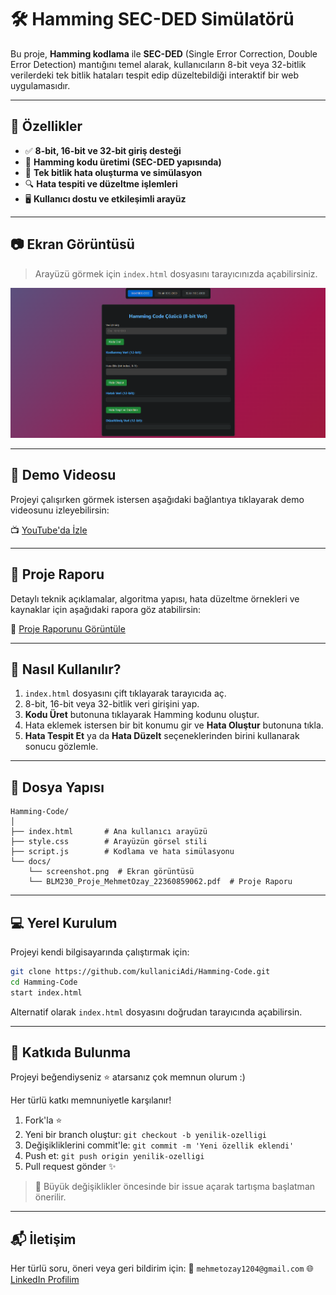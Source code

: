 
# 🛠️ Hamming SEC-DED Simülatörü

Bu proje, **Hamming kodlama** ile **SEC-DED** (Single Error Correction, Double Error Detection) mantığını temel alarak, kullanıcıların 8-bit veya 32-bitlik verilerdeki tek bitlik hataları tespit edip düzeltebildiği interaktif bir web uygulamasıdır.

---

## 🚀 Özellikler

- ✅ **8-bit, 16-bit ve 32-bit giriş desteği**
- 🔐 **Hamming kodu üretimi (SEC-DED yapısında)**
- 🧪 **Tek bitlik hata oluşturma ve simülasyon**
- 🔍 **Hata tespiti ve düzeltme işlemleri**
- 🖥️ **Kullanıcı dostu ve etkileşimli arayüz**

---

## 📷 Ekran Görüntüsü

> Arayüzü görmek için `index.html` dosyasını tarayıcınızda açabilirsiniz.

![Ekran Görüntüsü](./docs/screenshot.png)

---

## 🎥 Demo Videosu

Projeyi çalışırken görmek istersen aşağıdaki bağlantıya tıklayarak demo videosunu izleyebilirsin:

📺 [YouTube&#39;da İzle](https://www.youtube.com/watch?v=72lL3q1FC24)

---

## 📄 Proje Raporu

Detaylı teknik açıklamalar, algoritma yapısı, hata düzeltme örnekleri ve kaynaklar için aşağıdaki rapora göz atabilirsin:

📘 [Proje Raporunu Görüntüle](https://github.com/ozay-mehmet/Haming-Code/blob/main/docs/BLM230_Proje_MehmetOzay_22360859062.pdf)

---

## 🧪 Nasıl Kullanılır?

1. `index.html` dosyasını çift tıklayarak tarayıcıda aç.
2. 8-bit, 16-bit veya 32-bitlik veri girişini yap.
3. **Kodu Üret** butonuna tıklayarak Hamming kodunu oluştur.
4. Hata eklemek istersen bir bit konumu gir ve **Hata Oluştur** butonuna tıkla.
5. **Hata Tespit Et** ya da **Hata Düzelt** seçeneklerinden birini kullanarak sonucu gözlemle.

---

## 📁 Dosya Yapısı

```
Hamming-Code/
│
├── index.html       # Ana kullanıcı arayüzü
├── style.css        # Arayüzün görsel stili
├── script.js        # Kodlama ve hata simülasyonu
└── docs/
    └── screenshot.png  # Ekran görüntüsü
    └── BLM230_Proje_MehmetOzay_22360859062.pdf  # Proje Raporu
```

---

## 💻 Yerel Kurulum

Projeyi kendi bilgisayarında çalıştırmak için:

```bash
git clone https://github.com/kullaniciAdi/Hamming-Code.git
cd Hamming-Code
start index.html
```

Alternatif olarak `index.html` dosyasını doğrudan tarayıcında açabilirsin.

---

## 🤝 Katkıda Bulunma

Projeyi beğendiyseniz ⭐ atarsanız çok memnun olurum :)

Her türlü katkı memnuniyetle karşılanır!

1. Fork'la ⭐
2. Yeni bir branch oluştur: `git checkout -b yenilik-ozelligi`
3. Değişikliklerini commit'le: `git commit -m 'Yeni özellik eklendi'`
4. Push et: `git push origin yenilik-ozelligi`
5. Pull request gönder ✨

> 📢 Büyük değişiklikler öncesinde bir issue açarak tartışma başlatman önerilir.

---

## 📬 İletişim

Her türlü soru, öneri veya geri bildirim için:
📧 `mehmetozay1204@gmail.com`
🌐 [LinkedIn Profilim](https://www.linkedin.com/in/mehmet-ozay/)
